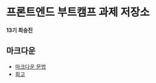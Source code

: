 # 프론트엔드 부트캠프 과제 저장소

**13기 최승진**

## 마크다운

- [마크다운 문법](./src/md/markdown.md)
- [회고](./src/md/retrospect.md)
